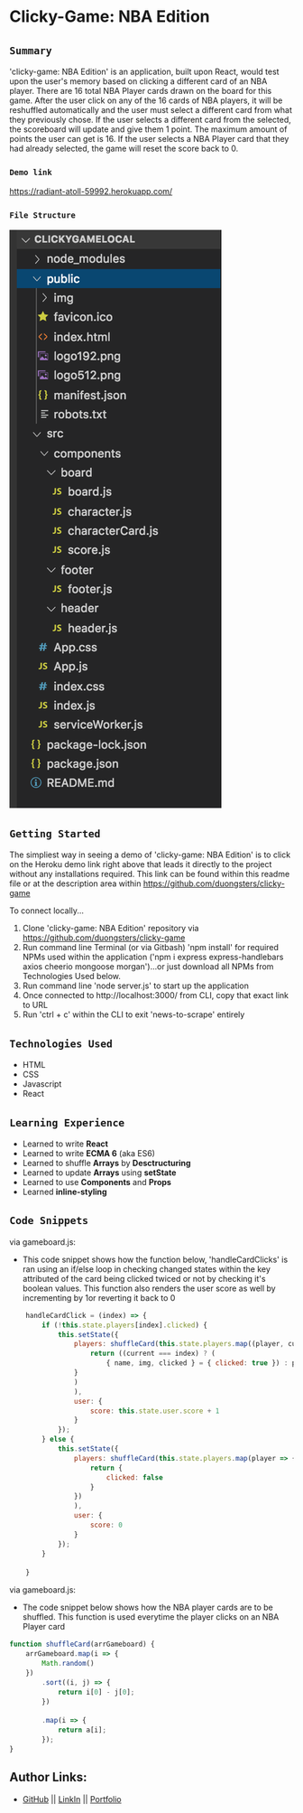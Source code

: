 # Clicky-Game: NBA Edition

## `Summary`
'clicky-game: NBA Edition' is an application, built upon React, would test upon the user's memory based on clicking a different card of an NBA player. There are 16 total NBA Player cards drawn on the board for this game. After the user click on any of the 16 cards of NBA players, it will be reshuffled automatically and the user must select a different card from what they previously chose. If the user selects a different card from the selected, the scoreboard will update and give them 1 point. The maximum amount of points the user can get is 16. If the user selects a NBA Player card that they had already selected, the game will reset the score back to 0.

### `Demo link`
https://radiant-atoll-59992.herokuapp.com/

### `File Structure`
![](./public/img/fileStructure.png)

## `Getting Started`
The simpliest way in seeing a demo of 'clicky-game: NBA Edition' is to click on the Heroku demo link right above that leads it directly to the project without any installations required. This link can be found within this readme file or at the description area within https://github.com/duongsters/clicky-game

To connect locally...
1) Clone 'clicky-game: NBA Edition' repository via https://github.com/duongsters/clicky-game
2) Run command line Terminal (or via Gitbash) 'npm install' for required NPMs used within the application ('npm i express express-handlebars axios cheerio mongoose morgan')...or just download all NPMs from Technologies Used below.
3) Run command line 'node server.js' to start up the application
4) Once connected to http://localhost:3000/ from CLI, copy that exact link to URL
5) Run 'ctrl + c' within the CLI to exit 'news-to-scrape' entirely


## `Technologies Used`
- HTML
- CSS
- Javascript
- React

## `Learning Experience`
- Learned to write **React**
- Learned to write **ECMA 6** (aka ES6)
- Learned to shuffle **Arrays** by **Desctructuring**
- Learned to update **Arrays** using **setState**
- Learned to use **Components** and **Props**
- Learned **inline-styling**

## `Code Snippets`
via gameboard.js:
* This code snippet shows how the function below, 'handleCardClicks' is ran using an if/else loop in checking changed states within the key attributed of the card being clicked twiced or not by checking it's boolean values. This function also renders the user score as well by incrementing by 1or reverting it back to 0
```javascript
    handleCardClick = (index) => {
        if (!this.state.players[index].clicked) {
            this.setState({
                players: shuffleCard(this.state.players.map((player, current) => {
                    return ((current === index) ? (
                        { name, img, clicked } = { clicked: true }) : player)
                }
                )
                ),
                user: {
                    score: this.state.user.score + 1
                }
            });
        } else {
            this.setState({
                players: shuffleCard(this.state.players.map(player => {
                    return {
                        clicked: false
                    }
                })
                ),
                user: {
                    score: 0
                }
            });
        }

    }
```
via gameboard.js:
* The code snippet below shows how the NBA player cards are to be shuffled. This function is used everytime the player clicks on an NBA Player card
```javascript
function shuffleCard(arrGameboard) {
    arrGameboard.map(i => {
        Math.random()
    })
        .sort((i, j) => {
            return i[0] - j[0];
        })

        .map(i => {
            return a[i];
        });
}
```


## Author Links:
- [GitHub](https://github.com/duongsters) ||
 [LinkIn](https://www.linkedin.com/in/theandrewduong/) ||
 [Portfolio](https://www.duongsters.github.io/updated-portfolio/)
